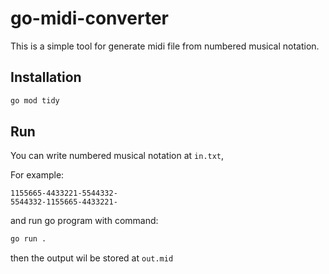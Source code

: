 # go-midi-converter

This is a simple tool for generate midi file from numbered musical notation.

## Installation

```sh
go mod tidy
```

## Run

You can write numbered musical notation at `in.txt`,

For example:

```text
1155665-4433221-5544332-
5544332-1155665-4433221-
```

and run go program with command:

```sh
go run .
```

then the output wil be stored at `out.mid`
